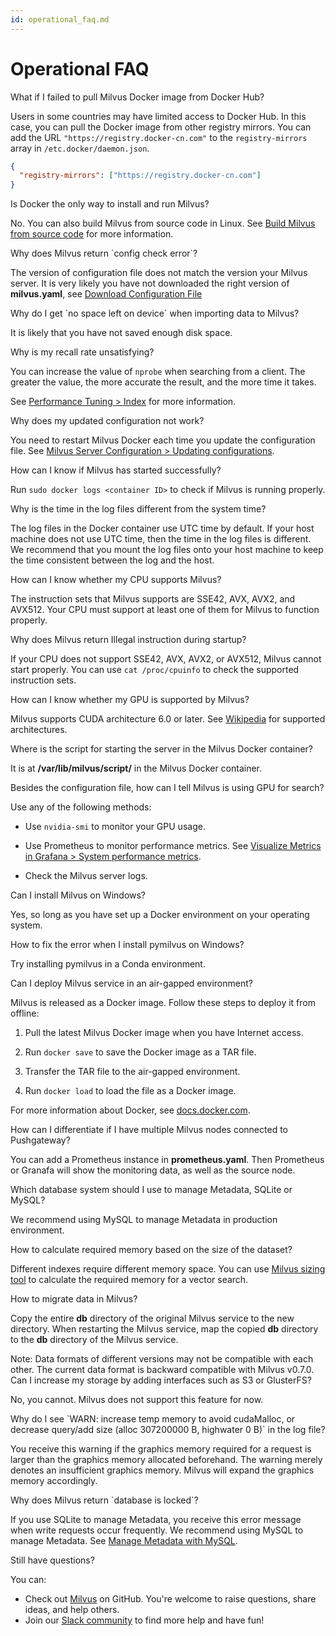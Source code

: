 ```yaml
---
id: operational_faq.md
---
```


# Operational FAQ

<div class="faq-header" id="1">What if I failed to pull Milvus Docker image from Docker Hub?</div>

Users in some countries may have limited access to Docker Hub. In this case, you can pull the Docker image from other registry mirrors. You can add the URL `"https://registry.docker-cn.com"` to the `registry-mirrors` array in `/etc.docker/daemon.json`.

```json
{
  "registry-mirrors": ["https://registry.docker-cn.com"]
}
```

<div class="faq-header" id="2">Is Docker the only way to install and run Milvus?</div>

No. You can also build Milvus from source code in Linux. See [Build Milvus from source code](https://github.com/milvus-io/milvus/blob/master/INSTALL.md) for more information.

<div class="faq-header" id="3">Why does Milvus return `config check error`?</div>

The version of configuration file does not match the version your Milvus server. It is very likely you have not downloaded the right version of **milvus.yaml**, see [Download Configuration File](milvus_docker-cpu.md#Download-configuration-file)

<div class="faq-header" id="4">Why do I get `no space left on device` when importing data to Milvus?</div>

It is likely that you have not saved enough disk space.

<div class="faq-header" id="5">Why is my recall rate unsatisfying?</div>

You can increase the value of `nprobe` when searching from a client. The greater the value, the more accurate the result, and the more time it takes.

See [Performance Tuning > Index](tuning.md#Index) for more information.

<div class="faq-header" id="6">Why does my updated configuration not work?</div>

You need to restart Milvus Docker each time you update the configuration file. See [Milvus Server Configuration > Updating configurations](milvus_config.md#Updating-configurations).

<div class="faq-header" id="7">How can I know if Milvus has started successfully?</div>

Run `sudo docker logs <container ID>` to check if Milvus is running properly.

<div class="faq-header" id="8">Why is the time in the log files different from the system time?</div>

The log files in the Docker container use UTC time by default. If your host machine does not use UTC time, then the time in the log files is different. We recommend that you mount the log files onto your host machine to keep the time consistent between the log and the host.

<div class="faq-header" id="9">How can I know whether my CPU supports Milvus?</div>

The instruction sets that Milvus supports are SSE42, AVX, AVX2, and AVX512. Your CPU must support at least one of them for Milvus to function properly.

<div class="faq-header" id="10">Why does Milvus return Illegal instruction during startup?</div>

If your CPU does not support SSE42, AVX, AVX2, or AVX512, Milvus cannot start properly. You can use `cat /proc/cpuinfo` to check the supported instruction sets.

<div class="faq-header" id="11">How can I know whether my GPU is supported by Milvus?</div>

Milvus supports CUDA architecture 6.0 or later. See [Wikipedia](https://en.wikipedia.org/wiki/CUDA) for supported architectures.

<div class="faq-header" id="12">Where is the script for starting the server in the Milvus Docker container?</div>

It is at **/var/lib/milvus/script/** in the Milvus Docker container.

<div class="faq-header" id="13">Besides the configuration file, how can I tell Milvus is using GPU for search?</div>

Use any of the following methods:

- Use `nvidia-smi` to monitor your GPU usage.

- Use Prometheus to monitor performance metrics. See [Visualize Metrics in Grafana > System performance metrics](setup_grafana.md#System-performance-metrics).

- Check the Milvus server logs.

<div class="faq-header" id="14">Can I install Milvus on Windows?</div>

Yes, so long as you have set up a Docker environment on your operating system.

<div class="faq-header" id="15">How to fix the error when I install pymilvus on Windows?</div>

Try installing pymilvus in a Conda environment.

<div class="faq-header" id="16">Can I deploy Milvus service in an air-gapped environment?</div>

Milvus is released as a Docker image. Follow these steps to deploy it from offline:

1. Pull the latest Milvus Docker image when you have Internet access.

2. Run `docker save` to save the Docker image as a TAR file.

3. Transfer the TAR file to the air-gapped environment.

4. Run `docker load` to load the file as a Docker image.

For more information about Docker, see [docs.docker.com](https://docs.docker.com/).

<div class="faq-header" id="17">How can I differentiate if I have multiple Milvus nodes connected to Pushgateway?</div>

You can add a Prometheus instance in **prometheus.yaml**. Then Prometheus or Granafa will show the monitoring data, as well as the source node.

<div class="faq-header" id="18">Which database system should I use to manage Metadata, SQLite or MySQL?</div>

We recommend using MySQL to manage Metadata in production environment.

<div class="faq-header" id="19">How to calculate required memory based on the size of the dataset?</div>

Different indexes require different memory space. You can use [Milvus sizing tool](https://milvus.io/tools/sizing) to calculate the required memory for a vector search.

<div class="faq-header" id="20">How to migrate data in Milvus?</div>

Copy the entire **db** directory of the original Milvus service to the new directory. When restarting the Milvus service, map the copied **db** directory to the **db** directory of the Milvus service.

<div class="alert note">
Note: Data formats of different versions may not be compatible with each other. The current data format is backward compatible with Milvus v0.7.0.
</div>

<div class="faq-header" id="21">Can I increase my storage by adding interfaces such as S3 or GlusterFS?</div>

No, you cannot. Milvus does not support this feature for now.

<div class="faq-header" id="22">Why do I see `WARN: increase temp memory to avoid cudaMalloc, or decrease query/add size (alloc 307200000 B, highwater 0 B)` in the log file?</div>

You receive this warning if the graphics memory required for a request is larger than the graphics memory allocated beforehand. The warning merely denotes an insufficient graphics memory. Milvus will expand the graphics memory accordingly. 

<div class="faq-header" id="23">Why does Milvus return `database is locked`?</div>

If you use SQLite to manage Metadata, you receive this error message when write requests occur frequently. We recommend using MySQL to manage Metadata. See [Manage Metadata with MySQL](data_manage.md).

<div class="faq-header" id="24">Still have questions?</div>

You can:

- Check out [Milvus](https://github.com/milvus-io/milvus/issues) on GitHub. You're welcome to raise questions, share ideas, and help others.
- Join our [Slack community](https://join.slack.com/t/milvusio/shared_invite/enQtNzY1OTQ0NDI3NjMzLWNmYmM1NmNjOTQ5MGI5NDhhYmRhMGU5M2NhNzhhMDMzY2MzNDdlYjM5ODQ5MmE3ODFlYzU3YjJkNmVlNDQ2ZTk) to find more help and have fun!